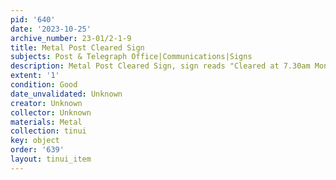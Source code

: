 ```yaml
---
pid: '640'
date: '2023-10-25'
archive_number: 23-01/2-1-9
title: Metal Post Cleared Sign
subjects: Post & Telegraph Office|Communications|Signs
description: Metal Post Cleared Sign, sign reads "Cleared at 7.30am Monday to Friday"
extent: '1'
condition: Good
date_unvalidated: Unknown
creator: Unknown
collector: Unknown
materials: Metal
collection: tinui
key: object
order: '639'
layout: tinui_item
---
```

